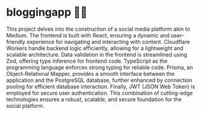 # bloggingapp 👨‍💻
 This project delves into the construction of a social media platform
            akin to Medium. The frontend is built with React, ensuring a dynamic
            and user-friendly experience for navigating and interacting with
            content. Cloudflare Workers handle backend logic efficiently,
            allowing for a lightweight and scalable architecture. Data
            validation in the frontend is streamlined using Zod, offering type
            inference for frontend code. TypeScript as the programming language
            enforces strong typing for reliable code. Prisma, an
            Object-Relational Mapper, provides a smooth interface between the
            application and the PostgreSQL database, further enhanced by
            connection pooling for efficient database interaction. Finally, JWT
            (JSON Web Token) is employed for secure user authentication. This
            combination of cutting-edge technologies ensures a robust, scalable,
            and secure foundation for the social platform.
